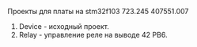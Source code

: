 Проекты для платы на stm32f103 723.245 407551.007

1. Device - исходный проект.
2. Relay - управление реле на выводе 42 PB6.
